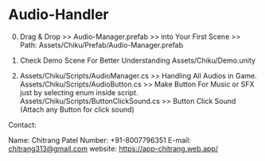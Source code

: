 # Audio-Handler

0. Drag & Drop >> Audio-Manager.prefab >> into Your First Scene >> Path: Assets/Chiku/Prefab/Audio-Manager.prefab  

1. Check Demo Scene For Better Understanding Assets/Chiku/Demo.unity

2. 	Assets/Chiku/Scripts/AudioManager.cs 		>> Handling All Audios in Game.
	Assets/Chiku/Scripts/AudioButton.cs 		>> Make Button For Music or SFX just by selecting enum inside script.
	Assets/Chiku/Scripts/ButtonClickSound.cs	>> Button Click Sound (Attach any Button for click sound)


Contact: 

Name:		Chitrang Patel 
Number: 	+91-8007796351
E-mail: 	chitrang313@gmail.com
website: 	https://app-chitrang.web.app/

